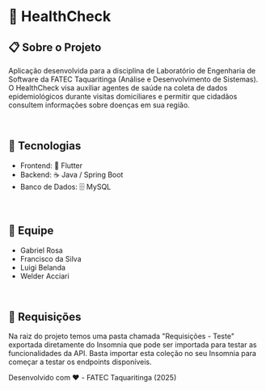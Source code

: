 # 🏥 HealthCheck
## 📋 Sobre o Projeto
Aplicação desenvolvida para a disciplina de Laboratório de Engenharia de Software da FATEC Taquaritinga (Análise e Desenvolvimento de Sistemas). O HealthCheck visa auxiliar agentes de saúde na coleta de dados epidemiológicos durante visitas domiciliares e permitir que cidadãos consultem informações sobre doenças em sua região.

<br>

## 🚀 Tecnologias
- Frontend: 📱 Flutter
- Backend: ☕ Java / Spring Boot
- Banco de Dados: 🗄️ MySQL

<br>

## 👥 Equipe
- Gabriel Rosa
- Francisco da Silva
- Luigi Belanda
- Welder Acciari

<br>

## 🧪 Requisições
Na raiz do projeto temos uma pasta chamada "Requisições - Teste" exportada diretamente do Insomnia que pode ser importada para testar as funcionalidades da API. Basta importar esta coleção no seu Insomnia para começar a testar os endpoints disponíveis.

Desenvolvido com ❤️ - FATEC Taquaritinga (2025)
